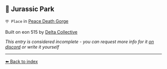## 🦖 Jurassic Park

`🪧 Place` in [Peace Death Gorge](../refs/peace_death_gorge.md)

Built on eon 515 by [Delta Collective](../refs/delta_collective.md)

_This entry is considered incomplete - you can request more info for it [on discord](<https://discord.com/channels/562910943848169472/1173922660489633802>) or write it yourself_


----------
[⬅️ Back to index](../refs/index.md)